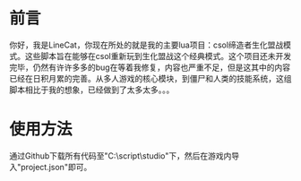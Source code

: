 # 前言
你好，我是LineCat，你现在所处的就是我的主要lua项目：csol缔造者生化盟战模式。这些脚本旨在能够在csol重新玩到生化盟战这个经典模式。这个项目还未开发完毕，仍然有许许多多的bug在等着我修复，内容也严重不足，但是这其中的内容已经在日积月累的完善。从多人游戏的核心模块，到僵尸和人类的技能系统，这组脚本相比于我的想象，已经做到了太多太多。。。
# 使用方法
通过Github下载所有代码至"C:\script\studio"下，然后在游戏内导入"project.json"即可。
